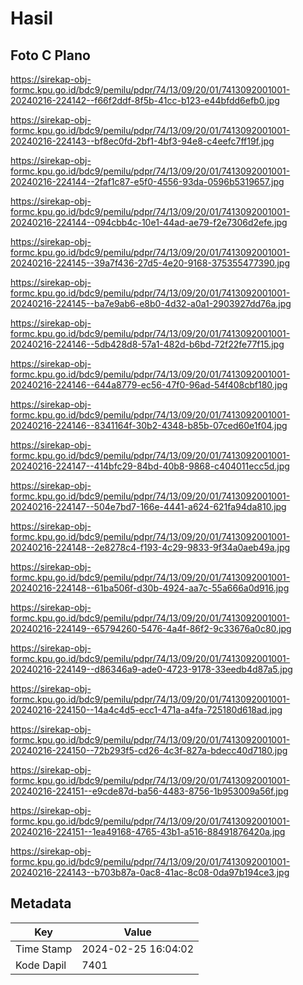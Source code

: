 # Hasil

## Foto C Plano

https://sirekap-obj-formc.kpu.go.id/bdc9/pemilu/pdpr/74/13/09/20/01/7413092001001-20240216-224142--f66f2ddf-8f5b-41cc-b123-e44bfdd6efb0.jpg

https://sirekap-obj-formc.kpu.go.id/bdc9/pemilu/pdpr/74/13/09/20/01/7413092001001-20240216-224143--bf8ec0fd-2bf1-4bf3-94e8-c4eefc7ff19f.jpg

https://sirekap-obj-formc.kpu.go.id/bdc9/pemilu/pdpr/74/13/09/20/01/7413092001001-20240216-224144--2faf1c87-e5f0-4556-93da-0596b5319657.jpg

https://sirekap-obj-formc.kpu.go.id/bdc9/pemilu/pdpr/74/13/09/20/01/7413092001001-20240216-224144--094cbb4c-10e1-44ad-ae79-f2e7306d2efe.jpg

https://sirekap-obj-formc.kpu.go.id/bdc9/pemilu/pdpr/74/13/09/20/01/7413092001001-20240216-224145--39a7f436-27d5-4e20-9168-375355477390.jpg

https://sirekap-obj-formc.kpu.go.id/bdc9/pemilu/pdpr/74/13/09/20/01/7413092001001-20240216-224145--ba7e9ab6-e8b0-4d32-a0a1-2903927dd76a.jpg

https://sirekap-obj-formc.kpu.go.id/bdc9/pemilu/pdpr/74/13/09/20/01/7413092001001-20240216-224146--5db428d8-57a1-482d-b6bd-72f22fe77f15.jpg

https://sirekap-obj-formc.kpu.go.id/bdc9/pemilu/pdpr/74/13/09/20/01/7413092001001-20240216-224146--644a8779-ec56-47f0-96ad-54f408cbf180.jpg

https://sirekap-obj-formc.kpu.go.id/bdc9/pemilu/pdpr/74/13/09/20/01/7413092001001-20240216-224146--8341164f-30b2-4348-b85b-07ced60e1f04.jpg

https://sirekap-obj-formc.kpu.go.id/bdc9/pemilu/pdpr/74/13/09/20/01/7413092001001-20240216-224147--414bfc29-84bd-40b8-9868-c404011ecc5d.jpg

https://sirekap-obj-formc.kpu.go.id/bdc9/pemilu/pdpr/74/13/09/20/01/7413092001001-20240216-224147--504e7bd7-166e-4441-a624-621fa94da810.jpg

https://sirekap-obj-formc.kpu.go.id/bdc9/pemilu/pdpr/74/13/09/20/01/7413092001001-20240216-224148--2e8278c4-f193-4c29-9833-9f34a0aeb49a.jpg

https://sirekap-obj-formc.kpu.go.id/bdc9/pemilu/pdpr/74/13/09/20/01/7413092001001-20240216-224148--61ba506f-d30b-4924-aa7c-55a666a0d916.jpg

https://sirekap-obj-formc.kpu.go.id/bdc9/pemilu/pdpr/74/13/09/20/01/7413092001001-20240216-224149--65794260-5476-4a4f-86f2-9c33676a0c80.jpg

https://sirekap-obj-formc.kpu.go.id/bdc9/pemilu/pdpr/74/13/09/20/01/7413092001001-20240216-224149--d86346a9-ade0-4723-9178-33eedb4d87a5.jpg

https://sirekap-obj-formc.kpu.go.id/bdc9/pemilu/pdpr/74/13/09/20/01/7413092001001-20240216-224150--14a4c4d5-ecc1-471a-a4fa-725180d618ad.jpg

https://sirekap-obj-formc.kpu.go.id/bdc9/pemilu/pdpr/74/13/09/20/01/7413092001001-20240216-224150--72b293f5-cd26-4c3f-827a-bdecc40d7180.jpg

https://sirekap-obj-formc.kpu.go.id/bdc9/pemilu/pdpr/74/13/09/20/01/7413092001001-20240216-224151--e9cde87d-ba56-4483-8756-1b953009a56f.jpg

https://sirekap-obj-formc.kpu.go.id/bdc9/pemilu/pdpr/74/13/09/20/01/7413092001001-20240216-224151--1ea49168-4765-43b1-a516-88491876420a.jpg

https://sirekap-obj-formc.kpu.go.id/bdc9/pemilu/pdpr/74/13/09/20/01/7413092001001-20240216-224143--b703b87a-0ac8-41ac-8c08-0da97b194ce3.jpg


## Metadata

| Key        | Value               |
| ---------- | ------------------- |
| Time Stamp | 2024-02-25 16:04:02 |
| Kode Dapil | 7401                |



